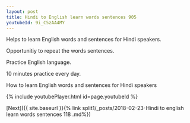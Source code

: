 ```yaml
---
layout: post
title: Hindi to English learn words sentences 905 
youtubeId: 9i_C5zAA4MY
---
```

 
 
Helps to learn English words and sentences for Hindi speakers.

Opportunitiy to repeat the words sentences. 

Practice English language. 
 
10 minutes practice every day. 
 
How to learn English words and sentences for Hindi speakers 
 
{% include youtubePlayer.html id=page.youtubeId %}
 
 
[Next]({{ site.baseurl }}{% link  split1/_posts/2018-02-23-Hindi to english learn words sentences 118 .md%})
 
